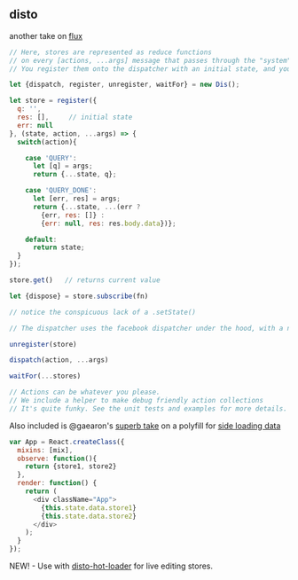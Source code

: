 disto
---
another take on [flux](http://facebook.github.io/flux)

```js
// Here, stores are represented as reduce functions
// on every [actions, ...args] message that passes through the "system".
// You register them onto the dispatcher with an initial state, and you're good to go.

let {dispatch, register, unregister, waitFor} = new Dis();

let store = register({
  q: '',
  res: [],     // initial state
  err: null
}, (state, action, ...args) => {
  switch(action){

    case 'QUERY':
      let [q] = args;
      return {...state, q};

    case 'QUERY_DONE':
      let [err, res] = args;
      return {...state, ...(err ?
        {err, res: []} :
        {err: null, res: res.body.data})};

    default:
      return state;
  }
});

store.get()   // returns current value

let {dispose} = store.subscribe(fn)

// notice the conspicuous lack of a .setState()

// The dispatcher uses the facebook dispatcher under the hood, with a nicer api for these stores.

unregister(store)

dispatch(action, ...args)

waitFor(...stores)

// Actions can be whatever you please.
// We include a helper to make debug friendly action collections
// It's quite funky. See the unit tests and examples for more details.

```

Also included is @gaearon's [superb take](https://gist.github.com/gaearon/7d94c9f38fdd34a6e690) on a polyfill for [side loading data](https://github.com/facebook/react/issues/3398)
```js
var App = React.createClass({
  mixins: [mix],
  observe: function(){
    return {store1, store2}
  },
  render: function() {
    return (
      <div className="App">
        {this.state.data.store1}
        {this.state.data.store2}
      </div>
    );
  }
});
```

NEW! - Use with [disto-hot-loader](https://github.com/threepointone/disto-hot-loader) for live editing stores.
